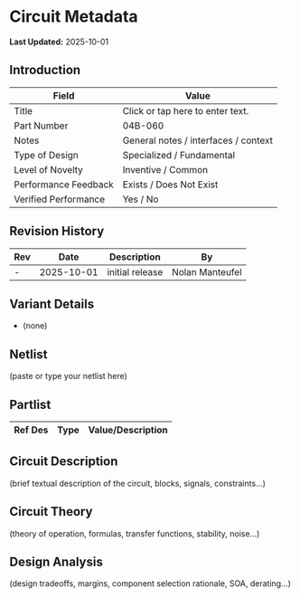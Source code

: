 # Circuit Metadata

**Last Updated:** 2025-10-01

## Introduction

| Field                  | Value                     |
| ---------------------- | ------------------------- |
| Title                  | Click or tap here to enter text. |
| Part Number            | 04B-060 |
| Notes                  | General notes / interfaces / context |
| Type of Design         | Specialized / Fundamental |
| Level of Novelty       | Inventive / Common |
| Performance Feedback   | Exists / Does Not Exist |
| Verified Performance   | Yes / No |

## Revision History

| Rev | Date | Description | By |
| --- | ---- | ----------- | -- |
| - | 2025-10-01 | initial release | Nolan Manteufel |

## Variant Details

- (none)

## Netlist

(paste or type your netlist here)

## Partlist

| Ref Des | Type | Value/Description |
| ------- | ---- | ----------------- |

## Circuit Description

(brief textual description of the circuit, blocks, signals, constraints…)

## Circuit Theory

(theory of operation, formulas, transfer functions, stability, noise…)

## Design Analysis

(design tradeoffs, margins, component selection rationale, SOA, derating…)
